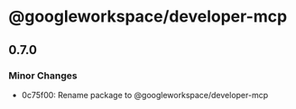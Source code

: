# @googleworkspace/developer-mcp

## 0.7.0

### Minor Changes

- 0c75f00: Rename package to @googleworkspace/developer-mcp
